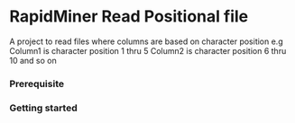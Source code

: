 RapidMiner Read Positional file
=============================

A project to read files where columns are based on character position
e.g Column1 is character position 1 thru 5
Column2 is character position 6 thru 10 and so on 



### Prerequisite


### Getting started
